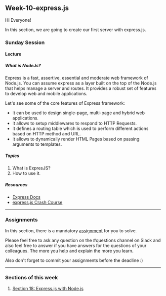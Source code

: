 ## Week-10-express.js

Hi Everyone!

In this section, we are going to create our first server with express.js.


### Sunday Session

#### Lecture

##### What is NodeJs?
Express is a fast, assertive, essential and moderate web framework of Node.js. You can assume express as a layer built on the top of the Node.js that helps manage a server and routes. It provides a robust set of features to develop web and mobile applications.

Let's see some of the core features of Express framework:

- It can be used to design single-page, multi-page and hybrid web applications.
- It allows to setup middlewares to respond to HTTP Requests.
- It defines a routing table which is used to perform different actions based on HTTP method and URL.
- It allows to dynamically render HTML Pages based on passing arguments to templates.


##### Topics

1. What is ExpresJS?
2. How to use it.


##### Resources

- [Express Docs](https://expressjs.com/)
- [express.js Crash Course](https://www.youtube.com/watch?v=L72fhGm1tfE)

---

### Assignments

In this section, there is a mandatory [assignment](./assignments) for you to solve.

Please feel free to ask any question on the #questions channel on Slack and also feel free to answer if you have answers for the questions of your colleagues. The more you help and explain the more you learn. 

Also don't forget to commit your assignments before the deadline :)

---

### Sections of this week

1. [Section 18: Express.js with Node.js](https://www.udemy.com/course/the-complete-web-development-bootcamp/learn/lecture/12384462#overview)
